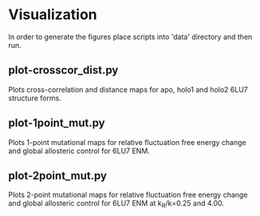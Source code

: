 # Visualization
In order to generate the figures place scripts into 'data' directory and then run.

## plot-crosscor_dist.py
Plots cross-correlation and distance maps for apo, holo1 and holo2 6LU7 structure forms.

## plot-1point_mut.py
Plots 1-point mutational maps for relative fluctuation free energy change and global allosteric control for 6LU7 ENM.

## plot-2point_mut.py
Plots 2-point mutational maps for relative fluctuation free energy change and global allosteric control for 6LU7 ENM at k<sub>R</sub>/k=0.25 and 4.00.